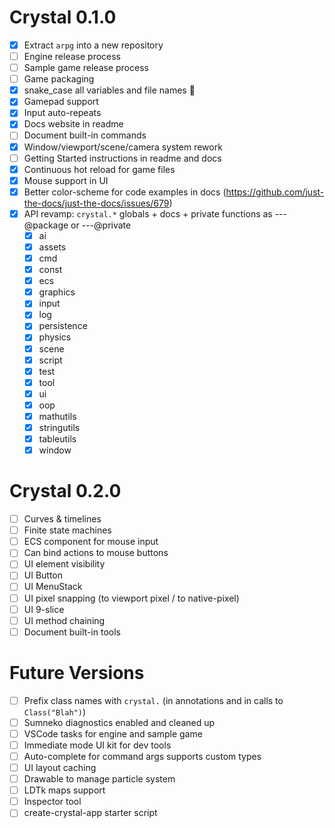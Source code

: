# Crystal 0.1.0

- [x] Extract `arpg` into a new repository
- [ ] Engine release process
- [ ] Sample game release process
- [ ] Game packaging
- [x] snake_case all variables and file names 🐍
- [x] Gamepad support
- [x] Input auto-repeats
- [x] Docs website in readme
- [ ] Document built-in commands
- [x] Window/viewport/scene/camera system rework
- [ ] Getting Started instructions in readme and docs
- [x] Continuous hot reload for game files
- [x] Mouse support in UI
- [x] Better color-scheme for code examples in docs (https://github.com/just-the-docs/just-the-docs/issues/679)
- [x] API revamp: `crystal.*` globals + docs + private functions as ---@package or ---@private
  - [x] ai
  - [x] assets
  - [x] cmd
  - [x] const
  - [x] ecs
  - [x] graphics
  - [x] input
  - [x] log
  - [x] persistence
  - [x] physics
  - [x] scene
  - [x] script
  - [x] test
  - [x] tool
  - [x] ui
  - [x] oop
  - [x] mathutils
  - [x] stringutils
  - [x] tableutils
  - [x] window

# Crystal 0.2.0

- [ ] Curves & timelines
- [ ] Finite state machines
- [ ] ECS component for mouse input
- [ ] Can bind actions to mouse buttons
- [ ] UI element visibility
- [ ] UI Button
- [ ] UI MenuStack
- [ ] UI pixel snapping (to viewport pixel / to native-pixel)
- [ ] UI 9-slice
- [ ] UI method chaining
- [ ] Document built-in tools

# Future Versions

- [ ] Prefix class names with `crystal.` (in annotations and in calls to `Class("Blah")`)
- [ ] Sumneko diagnostics enabled and cleaned up
- [ ] VSCode tasks for engine and sample game
- [ ] Immediate mode UI kit for dev tools
- [ ] Auto-complete for command args supports custom types
- [ ] UI layout caching
- [ ] Drawable to manage particle system
- [ ] LDTk maps support
- [ ] Inspector tool
- [ ] create-crystal-app starter script
